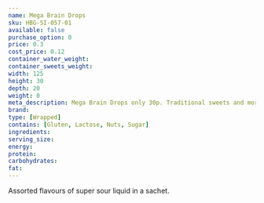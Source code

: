 ```yaml
---
name: Mega Brain Drops
sku: HBG-SI-057-01
available: false
purchase_option: 0
price: 0.3
cost_price: 0.12
container_water_weight: 
container_sweets_weight: 
width: 125
height: 30
depth: 20
weight: 0
meta_description: Mega Brain Drops only 30p. Traditional sweets and more at Humbugs Confectionery Store. Specialists in satisfying your sweet tooth!
brand: 
type: [Wrapped]
contains: [Gluten, Lactose, Nuts, Sugar]
ingredients: 
serving_size: 
energy: 
protein: 
carbohydrates: 
fat: 
---
```

Assorted flavours of super sour liquid in a sachet.